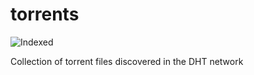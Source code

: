 torrents 
========
![Indexed](https://img.shields.io/badge/indexed-226277-blue)

Collection of torrent files discovered in the DHT network
